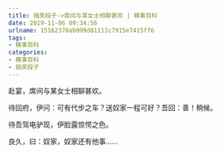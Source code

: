 ```yaml
---
title: 搞笑段子->席间与某女士相聊甚欢 | 糗事百科
date: 2019-11-06 09:34:56
urlname: 15162378ab999d81111c7915e7415ff6
tags: 
- 糗事百科
categories:
- 糗事百科
- 搞笑段子
---
```

赴宴，席间与某女士相聊甚欢。

待回府，伊问：可有代步之车？送奴家一程可好？吾回：善！稍候。

待吾驾电驴现，伊脸露惊愕之色。

良久，曰：奴家，奴家还有他事……


